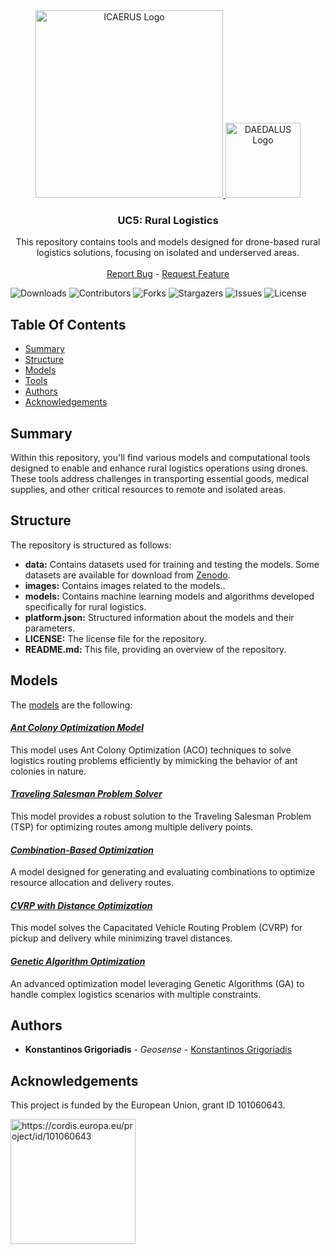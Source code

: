 <div align="center">
  <a href="https://icaerus.eu" target="_blank">
    <img width="300" src="https://icaerus.eu/wp-content/uploads/2022/09/ICAERUS-logo-white.svg" alt="ICAERUS Logo">
  </a>
  <a href="https://daedalus.geosenseapps.com" target="_blank">
    <img width="120" src="https://daedalus.geosenseapps.com/images/dlogo2.png" alt="DAEDALUS Logo">
  </a>
  <h3 align="center">UC5: Rural Logistics</h3>
  
  <p align="center">
    This repository contains tools and models designed for drone-based rural logistics solutions, focusing on isolated and underserved areas.
    <br/>
    <br/>
    <a href="https://github.com/icaerus-eu/icaerus-repo-template/issues">Report Bug</a>
    -
    <a href="https://github.com/icaerus-eu/icaerus-repo-template/issues">Request Feature</a>
  </p>
</div>


![Downloads](https://img.shields.io/github/downloads/icaerus-eu/UC5_Rural_Logistics/total) ![Contributors](https://img.shields.io/github/contributors/icaerus-eu/UC5_Rural_Logistics?color=dark-green) ![Forks](https://img.shields.io/github/forks/icaerus-eu/UC5_Rural_Logistics?style=social) ![Stargazers](https://img.shields.io/github/stars/icaerus-eu/UC5_Rural_Logistics?style=social) ![Issues](https://img.shields.io/github/issues/icaerus-eu/UC5_Rural_Logistics) ![License](https://img.shields.io/github/license/icaerus-eu/UC5_Rural_Logistics) 

## Table Of Contents

* [Summary](#summary)
* [Structure](#structure)
* [Models](#models)
* [Tools](#tools)
* [Authors](#authors)
* [Acknowledgements](#acknowledgements)

## Summary
Within this repository, you'll find various models and computational tools designed to enable and enhance rural logistics operations using drones. These tools address challenges in transporting essential goods, medical supplies, and other critical resources to remote and isolated areas.

## Structure
The repository is structured as follows: 

- **data:** Contains datasets used for training and testing the models. Some datasets are available for download from [Zenodo](https://zenodo.org/).
- **images:** Contains images related to the models..
- **models:** Contains machine learning models and algorithms developed specifically for rural logistics.
- **platform.json:** Structured information about the models and their parameters.
- **LICENSE:** The license file for the repository.
- **README.md:** This file, providing an overview of the repository.

## Models
The [models](https://github.com/ICAERUS-EU/UC5_Rural_Logistics/blob/main/models/) are the following:

#### _[Ant Colony Optimization Model](https://github.com/ICAERUS-EU/UC5_Rural_Logistics/blob/main/models/01_MM_ant_colony_v1/)_
This model uses Ant Colony Optimization (ACO) techniques to solve logistics routing problems efficiently by mimicking the behavior of ant colonies in nature.

#### _[Traveling Salesman Problem Solver](https://github.com/ICAERUS-EU/UC5_Rural_Logistics/blob/main/models/02_MM_tsp_v1/)_
This model provides a robust solution to the Traveling Salesman Problem (TSP) for optimizing routes among multiple delivery points.

#### _[Combination-Based Optimization](https://github.com/ICAERUS-EU/UC5_Rural_Logistics/blob/main/models/03_MM_combinations_v1/)_
A model designed for generating and evaluating combinations to optimize resource allocation and delivery routes.

#### _[CVRP with Distance Optimization](https://github.com/ICAERUS-EU/UC5_Rural_Logistics/blob/main/models/04_cvrp_pickup_delivery_distance_v1/)_
This model solves the Capacitated Vehicle Routing Problem (CVRP) for pickup and delivery while minimizing travel distances.

#### _[Genetic Algorithm Optimization](https://github.com/ICAERUS-EU/UC5_Rural_Logistics/blob/main/models/05_MM_genetic_algorithm_v1/)_
An advanced optimization model leveraging Genetic Algorithms (GA) to handle complex logistics scenarios with multiple constraints.

## Authors
* **Konstantinos Grigoriadis** - *Geosense* - [Konstantinos Grigoriadis](https://www.linkedin.com/in/kostas-grigoriadis-53382432/)

## Acknowledgements
This project is funded by the European Union, grant ID 101060643.

<img src="https://rea.ec.europa.eu/sites/default/files/styles/oe_theme_medium_no_crop/public/2021-04/EN-Funded%20by%20the%20EU-POS.jpg" alt="https://cordis.europa.eu/project/id/101060643" width="200"/>
